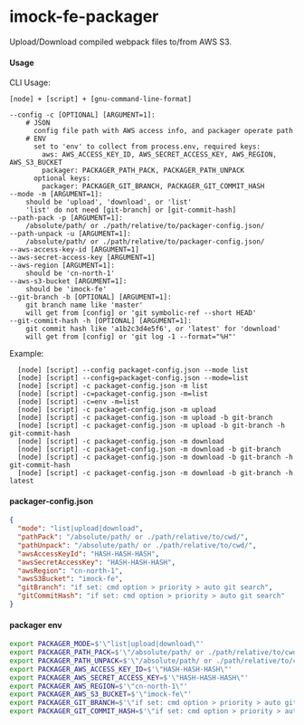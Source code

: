 # imock-fe-packager

Upload/Download compiled webpack files to/from AWS S3.

#### Usage

CLI Usage:

`[node] + [script] + [gnu-command-line-format]`

    --config -c [OPTIONAL] [ARGUMENT=1]:
        # JSON
          config file path with AWS access info, and packager operate path
        # ENV
          set to 'env' to collect from process.env, required keys:
            aws: AWS_ACCESS_KEY_ID, AWS_SECRET_ACCESS_KEY, AWS_REGION, AWS_S3_BUCKET
            packager: PACKAGER_PATH_PACK, PACKAGER_PATH_UNPACK
          optional keys:
            packager: PACKAGER_GIT_BRANCH, PACKAGER_GIT_COMMIT_HASH
    --mode -m [ARGUMENT=1]:
        should be 'upload', 'download', or 'list'
        'list' do not need [git-branch] or [git-commit-hash]
    --path-pack -p [ARGUMENT=1]:
        /absolute/path/ or ./path/relative/to/packager-config.json/
    --path-unpack -u [ARGUMENT=1]:
        /absolute/path/ or ./path/relative/to/packager-config.json/
    --aws-access-key-id [ARGUMENT=1]
    --aws-secret-access-key [ARGUMENT=1]
    --aws-region [ARGUMENT=1]:
        should be 'cn-north-1'
    --aws-s3-bucket [ARGUMENT=1]:
        should be 'imock-fe'
    --git-branch -b [OPTIONAL] [ARGUMENT=1]:
        git branch name like 'master'
        will get from [config] or 'git symbolic-ref --short HEAD'
    --git-commit-hash -h [OPTIONAL] [ARGUMENT=1]:
        git commit hash like 'a1b2c3d4e5f6', or 'latest' for 'download'
        will get from [config] or 'git log -1 --format="%H"'

Example:

```
  [node] [script] --config packaget-config.json --mode list
  [node] [script] --config=packaget-config.json --mode=list
  [node] [script] -c packaget-config.json -m list
  [node] [script] -c=packaget-config.json -m=list
  [node] [script] -c=env -m=list
  [node] [script] -c packaget-config.json -m upload
  [node] [script] -c packaget-config.json -m upload -b git-branch
  [node] [script] -c packaget-config.json -m upload -b git-branch -h git-commit-hash
  [node] [script] -c packaget-config.json -m download
  [node] [script] -c packaget-config.json -m download -b git-branch
  [node] [script] -c packaget-config.json -m download -b git-branch -h git-commit-hash
  [node] [script] -c packaget-config.json -m download -b git-branch -h latest
```

#### packager-config.json

```json
{
  "mode": "list|upload|download",
  "pathPack": "/absolute/path/ or ./path/relative/to/cwd/",
  "pathUnpack": "/absolute/path/ or ./path/relative/to/cwd/",
  "awsAccessKeyId": "HASH-HASH-HASH",
  "awsSecretAccessKey": "HASH-HASH-HASH",
  "awsRegion": "cn-north-1",
  "awsS3Bucket": "imock-fe",
  "gitBranch": "if set: cmd option > priority > auto git search",
  "gitCommitHash": "if set: cmd option > priority > auto git search"
}
```
#### packager env

```bash
export PACKAGER_MODE=$'\"list|upload|download\"'
export PACKAGER_PATH_PACK=$'\"/absolute/path/ or ./path/relative/to/cwd/\"'
export PACKAGER_PATH_UNPACK=$'\"/absolute/path/ or ./path/relative/to/cwd/\"'
export PACKAGER_AWS_ACCESS_KEY_ID=$'\"HASH-HASH-HASH\"'
export PACKAGER_AWS_SECRET_ACCESS_KEY=$'\"HASH-HASH-HASH\"'
export PACKAGER_AWS_REGION=$'\"cn-north-1\"'
export PACKAGER_AWS_S3_BUCKET=$'\"imock-fe\"'
export PACKAGER_GIT_BRANCH=$'\"if set: cmd option > priority > auto git search\"'
export PACKAGER_GIT_COMMIT_HASH=$'\"if set: cmd option > priority > auto git search\"'
```
